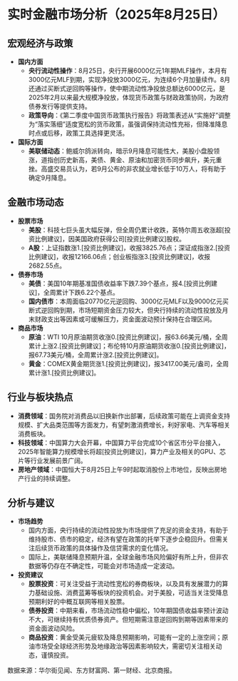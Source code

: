 # 实时金融市场分析（2025年8月25日）

## 宏观经济与政策
- **国内方面**
    - **央行流动性操作**：8月25日，央行开展6000亿元1年期MLF操作，本月有3000亿元MLF到期，实现净投放3000亿元，为连续6个月加量续作。8月还通过买断式逆回购等操作，使中期流动性净投放总额达6000亿元，是2025年2月以来最大规模净投放，体现货币政策与财政政策协同，为政府债券发行等提供支持。
    - **政策导向**：《第二季度中国货币政策执行报告》将政策表述从“实施好”调整为“落实落细”适度宽松的货币政策，虽强调保持流动性充裕，但降准降息时点或后移，政策工具选择更灵活。
- **国际方面**
    - **美联储动态**：鲍威尔鸽派转向，暗示9月降息可能性大，美股小盘股领涨，道指创历史新高，美债、黄金、原油和加密货币同步飙升，美元重挫。高盛交易员认为，若9月公布的非农就业增长低于10万人，将有助于确定9月降息。

## 金融市场动态
- **股票市场**
    - **美股**：科技七巨头虽大幅反弹，但全周仍累计收跌，英特尔周五收涨超[投资比例建议]，因美国政府获得公司[投资比例建议]股权。
    - **A股**：上证指数涨1.[投资比例建议]，收报3825.76点；深证成指涨2.[投资比例建议]，收报12166.06点；创业板指涨3.[投资比例建议]，收报2682.55点。
- **债券市场**
    - **美债**：美国10年期基准国债收益率下跌7.39个基点，报4.[投资比例建议]，全周累计下跌6.22个基点。
    - **国内债市**：本周面临20770亿元逆回购、3000亿元MLF以及9000亿元买断式逆回购到期，市场短期资金压力较大，但央行持续的流动性投放及月末财政支出等因素或可缓解压力，资金面波动预计保持在合理区间。
- **商品市场**
    - **原油**：WTI 10月原油期货收涨0.[投资比例建议]，报63.66美元/桶，全周累计上涨2.[投资比例建议]；布伦特10月原油期货收涨0.[投资比例建议]，报67.73美元/桶，全周累计涨2.[投资比例建议]。
    - **黄金**：COMEX黄金期货涨1.[投资比例建议]，报3417.00美元/盎司，全周累计涨1.[投资比例建议]。

## 行业与板块热点
- **消费领域**：国务院对消费品以旧换新作出部署，后续政策可能在上调资金支持规模、扩大品类范围等方面发力，有望刺激消费增长，利好家电、汽车等相关消费板块。
- **科技领域**：中国算力大会开幕，中国算力平台完成10个省区市分平台接入，2025年智能算力规模增长将超[投资比例建议]，算力产业及相关的GPU、芯片等行业发展前景广阔。
- **房地产领域**：中国恒大于8月25日上午9时起取消股份上市地位，反映出房地产行业的持续调整。

## 分析与建议
- **市场趋势**
    - 国内方面，央行持续的流动性投放为市场提供了充足的资金支持，有助于维持股市、债市的稳定，经济有望在政策的托举下逐步企稳回升。但需关注后续货币政策的具体操作及信贷需求的变化情况。
    - 国际上，美联储降息预期升温，全球金融市场风险偏好有所上升，但非农数据等仍存在不确定性，可能会对市场造成一定波动。
- **投资建议**
    - **股票投资**：可关注受益于流动性宽松的券商板块，以及具有发展潜力的算力基础设施、消费蓝筹等板块的投资机会。对于美股，可适当关注受降息预期利好的中概互联网等相关股票。
    - **债券投资**：中期来看，市场流动性稳中偏松，10年期国债收益率预计波动不大，可继续持有优质债券资产。但短期需注意逆回购到期等因素带来的资金面波动风险。
    - **商品投资**：黄金受美元疲软及降息预期影响，可能有一定的上涨空间；原油市场受全球经济形势及地缘政治等因素影响较大，需密切关注相关动态，谨慎投资。

数据来源：华尔街见闻、东方财富网、第一财经、北京商报。